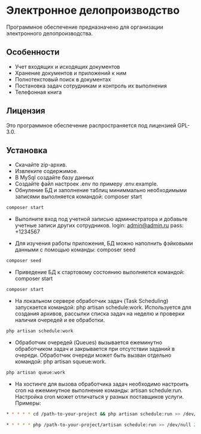 # Электронное делопроизводство

Программное обеспечение предназначено для организации электронного делопроизводства.

## Особенности

- Учет входящих и исходящих документов
- Хранение документов и приложений к ним
- Полнотекстовый поиск в документах
- Постановка задач сотрудникам и контроль их выполнения
- Телефонная книга

## Лицензия

Это программное обеспечение распространяется под лицензией GPL-3.0.

## Установка

- Скачайте zip-архив.
- Извлеките содержимое.
- В MySql создайте базу данных
- Создайте файл настроек .env по примеру .env.example.
- Обнуление БД и заполнение таблиц миниммально необходимыми записями выполняется командой: composer start

```bash
composer start
```

- Выполните вход под учетной записью администратора и добавьте учетные записи других сотрудников.
login: admin@admin.ru
pass:  +1234567

- Для изучения работы приложения, БД можно наполнить фэйковыми данными с помощью команды: composer seed

```bash
composer seed
```

- Приведение БД к стартовому состоянию выполняется командой: composer start

```bash
composer start
```

- На локальном сервере обработчик задач (Task Scheduling) запускается командой: php artisan schedule:work. Используется для создания архивов, рассылки списка задач на неделю и проверки наличия очередей и ее обработки.

```bash
php artisan schedule:work
```

- Обработчик очередей (Queues) вызывается ежеминутно обработчиком задач и закрывается при отсутствии заданий в очереди. Обработчик очереди может быть вызван отдельно командой: php artisan squeue:work.

```bash
php artisan queue:work
```

- На хостинге для вызова обработчика задач необходимо настроить cron на ежеминутное выполнение команды: artisan schedule:run. Настройка cron может отличаться у разных поставщиков услуги. Примеры:

```bash
* * * * * cd /path-to-your-project && php artisan schedule:run >> /dev/null 2>&1
```
```bash
* * * * * php /path-to-your-project/artisan schedule:run >> /dev/null 2>&1
```